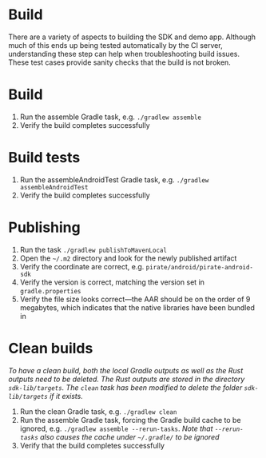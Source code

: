 # Build
There are a variety of aspects to building the SDK and demo app.  Although much of this ends up being tested automatically by the CI server, understanding these step can help when troubleshooting build issues.  These test cases provide sanity checks that the build is not broken.

# Build
1. Run the assemble Gradle task, e.g. `./gradlew assemble`
1. Verify the build completes successfully

# Build tests
1. Run the assembleAndroidTest Gradle task, e.g. `./gradlew assembleAndroidTest`
1. Verify the build completes successfully

# Publishing
1. Run the task `./gradlew publishToMavenLocal`
1. Open the `~/.m2` directory and look for the newly published artifact
1. Verify the coordinate are correct, e.g. `pirate/android/pirate-android-sdk`
1. Verify the version is correct, matching the version set in `gradle.properties`
1. Verify the file size looks correct—the AAR should be on the order of 9 megabytes, which indicates that the native libraries have been bundled in

# Clean builds
_To have a clean build, both the local Gradle outputs as well as the Rust outputs need to be deleted.  The Rust outputs are stored in the directory `sdk-lib/targets`.  The `clean` task has been modified to delete the folder `sdk-lib/targets` if it exists._
1. Run the clean Gradle task, e.g. `./gradlew clean`
1. Run the assemble Gradle task, forcing the Gradle build cache to be ignored, e.g. `./gradlew assemble --rerun-tasks`. _Note that `--rerun-tasks` also causes the cache under `~/.gradle/` to be ignored_
1. Verify that the build completes successfully